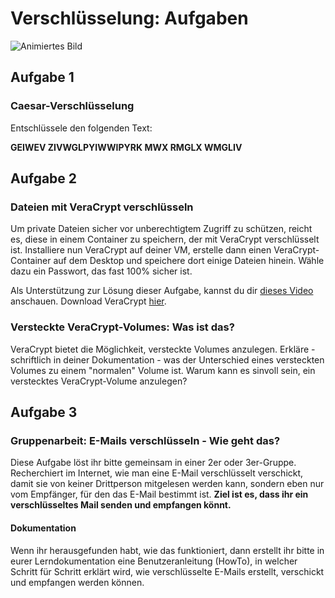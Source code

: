 # Verschlüsselung: Aufgaben

![Animiertes Bild](res/crypto.gif)

## Aufgabe 1

### Caesar-Verschlüsselung

Entschlüssele den folgenden Text:   

**GEIWEV ZIVWGLPYIWWIPYRK MWX RMGLX WMGLIV**

[comment]:CAESARVERSCHLUESSELUNGISTNICHTSICHER

## Aufgabe 2 

### Dateien mit VeraCrypt verschlüsseln

Um private Dateien sicher vor unberechtigtem Zugriff zu schützen, reicht es, diese in einem Container zu speichern, der mit VeraCrypt verschlüsselt ist. Installiere nun VeraCrypt auf deiner VM, erstelle dann einen VeraCrypt-Container auf dem Desktop und speichere dort einige Dateien hinein. Wähle  dazu ein Passwort, das fast 100% sicher ist. 

Als Unterstützung zur Lösung dieser Aufgabe, kannst du dir [dieses Video](https://youtu.be/jPRkPwM2uvo?t=86)
 anschauen. Download VeraCrypt [hier](https://www.veracrypt.fr/en/Downloads.html).  

### Versteckte VeraCrypt-Volumes: Was ist das?

VeraCrypt bietet die Möglichkeit, versteckte Volumes anzulegen. Erkläre - schriftlich in deiner Dokumentation - was der Unterschied eines versteckten Volumes zu einem "normalen" Volume ist. Warum kann es sinvoll sein, ein verstecktes VeraCrypt-Volume anzulegen? 

## Aufgabe 3

### Gruppenarbeit: E-Mails verschlüsseln - Wie geht das? 

Diese Aufgabe löst ihr bitte gemeinsam in einer 2er oder 3er-Gruppe. Recherchiert im Internet, wie man eine E-Mail verschlüsselt verschickt, damit sie von keiner Drittperson mitgelesen werden kann, sondern eben nur vom Empfänger, für den das E-Mail bestimmt ist. **Ziel ist es, dass ihr ein verschlüsseltes Mail senden und empfangen könnt.**

#### Dokumentation 

Wenn ihr herausgefunden habt, wie das funktioniert, dann erstellt ihr bitte in eurer Lerndokumentation eine Benutzeranleitung (HowTo), in welcher Schritt für Schritt erklärt wird, wie verschlüsselte E-Mails erstellt, verschickt und empfangen werden können.